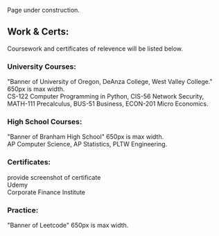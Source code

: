 Page under construction.
## Work & Certs:
Coursework and certificates of relevence will be listed below.

### University Courses:<br>
"Banner of University of Oregon, DeAnza College, West Valley College." 650px is max width.<br>
CS-122 Computer Programming in Python, CIS-56 Network Security, MATH-111 Precalculus, BUS-51 Business, ECON-201 Micro Economics.

### High School Courses:<br>
"Banner of Branham High School" 650px is max width.<br>
AP Computer Science, AP Statistics, PLTW Engineering.

### Certificates:<br>
provide screenshot of certificate
<br>
Udemy
<br>
Corporate Finance Institute

### Practice:
"Banner of Leetcode" 650px is max width.